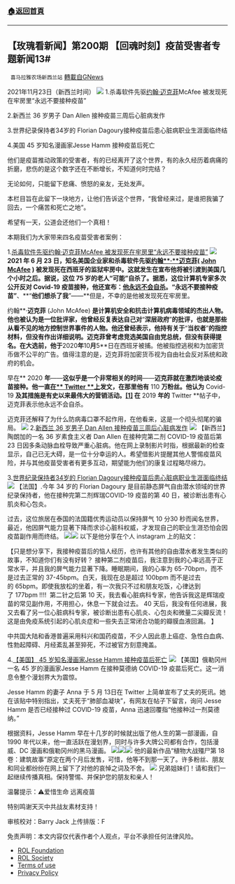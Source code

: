 ###  [:house:返回首頁](https://github.com/ourhimalayas/txt)
---


## 【玫瑰看新闻】第200期 【回魂时刻】疫苗受害者专题新闻13#
` 喜马拉雅农场新西兰站` [轉載自GNews](https://gnews.org/zh-hans/1688165/)

2021年11月23日（新西兰时间）
![](https://assets.gnews.org/wp-content/uploads/2021/11/IMG_0988-1.jpg)
1.杀毒软件先驱[约翰·迈克菲](https://de.wikipedia.org/wiki/John_McAfee)McAfee 被发现死在牢房里“永远不要接种疫苗”

2.新西兰 36 岁男子 Dan Allen 接种疫苗三周后心脏病发作

3.世界纪录保持者34岁的 Florian Dagoury接种疫苗后患心脏病职业生涯面临终结

4.美国 45 岁知名漫画家Jesse Hamm 接种疫苗后死亡

他们是疫苗推动政策的受害者，有的已经离开了这个世界，有的永久经历着病痛的折磨，悲伤的是这个数字还在不断增长，不知道何时完结？

无论如何，只能留下悲痛、愤怒的亲友，无处发声。

本栏目旨在此留下一块地方，让他们告诉这个世界，“我曾经来过，是谁把我骗了回去，一个痛苦和死亡之地“。

希望有一天，公道会还他们一个真相！

本期我们为大家带来四名疫苗受害者案例：

1.[杀毒软件先驱约翰·迈克菲McAfee 被发现死在牢房里“永远不要接种疫苗”](https://report24.news/niemals-impfen-lassen-sie-wollen-mich-toeten-mcafee-tot-in-zelle-gefunden/)
![](https://assets.gnews.org/wp-content/uploads/2021/11/图片-1-18.jpg)
**2021 **年** 6 **月** 23 **日，知名美国企业家和杀毒软件先驱[约翰**·**迈克菲](https://de.wikipedia.org/wiki/John_McAfee)**( **[**John McAfee**](https://de.wikipedia.org/wiki/John_McAfee)** ) **被发现死在西班牙的监狱牢房中。这就发生在宣布他将被引渡到美国几个小时之后。据说，这位** 75 **岁的老人**“**可能**”**自杀了。据悉，这位计算机专家多次公开反对** Covid-19 **疫苗接种，他还宣布：[他永远不会自杀](https://meaww.com/john-mc-afee-suicide-tattoo-whackd-killed-in-jail-cell-antivirus-tech-billionare-tax-evasion-wanted)。**“**永远不要接种疫苗**”**、**“**他们想杀了我**”——**但是，不幸的是他被发现死在牢房里。

约翰**·**迈克菲** (John McAfee) **是计算机安全和抗击计算机病毒领域的杰出人物。他也被认为是一位批评家，他曾经反复表达自己对**“**深层政府**”**的批评，也就是那些从看不见的地方控制世界事件的人物。他还曾经表示，他持有关于**“**当权者**”**的指控材料，但没有作出详细说明。迈克菲曾考虑竞选美国自由党总统，但没有获得提名。在大选前，他于**2020**年**10**月**5**日在西班牙被捕。他被指控逃税和为加密货币做不公平的广告。值得注意的是，迈克菲将加密货币视为自由社会反对系统和政府的机会。

早在** 2020 **年**——**这似乎是一个非常相关的时间**——**迈克菲就在激烈地谈论疫苗接种。他一直[在** Twitter **上](https://twitter.com/officialmcafee)发文，在那里他有** 110 **万粉丝。他认为** Covid-19 **及其措施是有史以来最伟大的营销活动。[\[1\]](//E353D847-ED64-45DD-8509-77678414C35B#_msocom_1) 在** 2019 **年的** Twitter **帖子中，迈克菲表示他永远不会自杀。

迈克菲还解释了为什么防病毒口罩不起作用，在他看来，这是一个彻头彻尾的骗局。
![](https://assets.gnews.org/wp-content/uploads/2021/11/图片-2-11.jpg)
2.[新西兰 36 岁男子 Dan Allen 接种疫苗三周后心脏病发作](https://www.facebook.com/dan.allan.712/videos/352543940005112/%20https://gnews.org/zh-hans/1677208/)
![](https://assets.gnews.org/wp-content/uploads/2021/11/图片-3-11.jpg)
【新西兰】陶朗加的一名 36 岁素食主义者 Dan Allen 在接种完第二剂 COVID-19 疫苗后第 23 日因多条动脉血栓导致严重心脏病。他在网上录制影片时指，根据最新的检查显示，自己已无大碍，是一位十分幸运的人。希望借影片提醒其他人警惕疫苗风险，并与其他疫苗受害者有更多互动，期望能为他们的康复过程略尽绵力。

3.[世界纪录保持者34岁的 Florian Dagoury接种疫苗后患心脏病职业生涯面临终结](https://gnews.org/zh-hans/1647934/)
![](https://assets.gnews.org/wp-content/uploads/2021/11/图片-4-8.jpg)
【法国】.今年 34 岁的 Florian Dagoury 是目前静态屏气自由潜水领域的世界纪录保持者，他在接种完第二剂辉瑞COVID-19 疫苗的第 40 日，被诊断出患有心肌炎和心包炎。

过去，这位旅居在泰国的法国籍优秀运动员以保持屏气 10 分30 秒而闻名世界，最近，他因屏气能力显著下降而求诊心脏科权威，才发现自己的职业生涯恐怕会因疫苗副作用而终结。
![](https://assets.gnews.org/wp-content/uploads/2021/11/图片-5-6.jpg)![](https://assets.gnews.org/wp-content/uploads/2021/11/图片6.jpg)
以下是他分享在个人 instagram 上的贴文：

【只是想分享下，我接种疫苗后的恼人经历，也许有其他的自由潜水者发生类似的故事，不知道你们有没有好转？ 接种第二剂疫苗后，我注意到我的心率远高于正常水平，并且我的屏气能力显著下降。睡眠期间，我的心率为 65-70bpm，而不是过去正常的 37-45bpm。白天，我现在总是超过 100bpm 而不是过去的 65bpm。即使我放松的坐着，有一次我只不过和朋友吃饭，心律达到了 177bpm !!!!  第二针之后第 10 天，我去看心脏病科专家，他告诉我这是辉瑞疫苗的常见副作用，不用担心，休息一下就会过去。 40 天后，我没有任何进展，我又去看了另一位心脏病科专家，被诊断出患有心肌炎、心包炎和微量二尖瓣反流！这是由免疫系统引起的心肌炎症和一些失去正常闭合功能的瓣膜血液回漏。 】

中共国大陆和香港普遍采用科兴和国药疫苗，不少人因此患上癌症、急性白血病、性勃起障碍、月经紊乱甚至猝死，不过被官方刻意掩盖。

4.[【美国】 45 岁知名漫画家Jesse Hamm 接种疫苗后死亡](https://gnews.org/zh-hans/1665474/)
![](https://assets.gnews.org/wp-content/uploads/2021/11/图片-7-2.jpg)
【美国】俄勒冈州一名 45 岁的漫画家Jesse Hamm 在接种莫德纳 COVID-19 疫苗后死亡。这一消息令整个漫划界大为震惊。

Jesse Hamm 的妻子 Anna 于 5 月 13日在 Twitter 上简单宣布了丈夫的死讯。她在该贴中特别指出，丈夫死于“肺部血凝块”，有网友在帖子下留言，询问 Jesse Hamm 是否已经接种过 COVID-19 疫苗，Anna 迅速回覆指“他接种过一剂莫德纳。”

根据资料，Jesse Hamm 早在十几岁的时候就出版了他人生的第一部漫画，自 1990 年代以来，他一直活跃在漫划界，同时与许多大牌公司都有合作，包括漫威、DC 漫画和俄勒冈州的黑马漫画。
![](https://assets.gnews.org/wp-content/uploads/2021/11/图片-8-2.jpg)![](https://assets.gnews.org/wp-content/uploads/2021/11/图片-9-2.jpg)![](https://assets.gnews.org/wp-content/uploads/2021/11/图片-10-2.jpg)
他的最新作品“植物大战殭尸第 18 卷：建筑故事”原定在两个月后发售，可惜，他等不到那一天了。许多粉丝、朋友和同业都纷纷在网上留下了对他的哀悼之词及不舍。
![](https://assets.gnews.org/wp-content/uploads/2021/11/图片-11-2.jpg)
兄弟姐妹们！请和我们一起继续传播真相。保持警惕、并保护您的朋友和亲人！

温馨提示：⚠️爱惜生命 远离疫苗

特别鸣谢天灭中共战友素材支持！



审核校对：Barry Jack
上传排版：F

 

免责声明：本文内容仅代表作者个人观点，平台不承担任何法律风险。

- [ROL Foundation](https://rolfoundation.org/)
- [ROL Society](https://rolsociety.org/)
- [Terms of use](https://gnews.org/terms-of-use-3/)
- [Privacy Policy](https://gnews.org/privacy-policy/)
